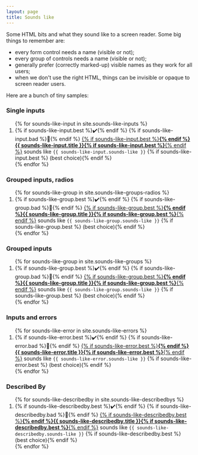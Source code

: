 ```yaml
---
layout: page
title: Sounds like
---
```


Some HTML bits and what they sound like to a screen reader. Some big things to remember are:

- every form control needs a name (visible or not);
- every group of controls needs a name (visible or not);
- generally prefer (correctly marked-up) visible names as they work for all users;
- when we don't use the right HTML, things can be invisible or opaque to screen reader users.

Here are a bunch of tiny samples:

### Single inputs

<ol>
    {% for sounds-like-input in site.sounds-like-inputs %}
    <li>
        {% if sounds-like-input.best %}<span aria-hidden="true">✔️</span>{% endif %}
        {% if sounds-like-input.bad %}<span aria-hidden="true">🚫</span>{% endif %}
            <a href="{{ sounds-like-input.url }}">{% if sounds-like-input.best %}<strong>{% endif %}{{ sounds-like-input.title }}{% if sounds-like-input.best %}</strong>{% endif %}</a> sounds like <code>{{ sounds-like-input.sounds-like }}</code> {% if sounds-like-input.best %} (best choice){% endif %}
    </li>
    {% endfor %}
</ol>

### Grouped inputs, radios

<ol>
    {% for sounds-like-group in site.sounds-like-groups-radios %}
    <li>
        {% if sounds-like-group.best %}<span aria-hidden="true">✔️</span>{% endif %}
        {% if sounds-like-group.bad %}<span aria-hidden="true">🚫</span>{% endif %}
            <a href="{{ sounds-like-group.url }}">{% if sounds-like-group.best %}<strong>{% endif %}{{ sounds-like-group.title }}{% if sounds-like-group.best %}</strong>{% endif %}</a> sounds like <code>{{ sounds-like-group.sounds-like }}</code> {% if sounds-like-group.best %} (best choice){% endif %}
    </li>
    {% endfor %}
</ol>

### Grouped inputs

<ol>
    {% for sounds-like-group in site.sounds-like-groups %}
    <li>
        {% if sounds-like-group.best %}<span aria-hidden="true">✔️</span>{% endif %}
        {% if sounds-like-group.bad %}<span aria-hidden="true">🚫</span>{% endif %}
            <a href="{{ sounds-like-group.url }}">{% if sounds-like-group.best %}<strong>{% endif %}{{ sounds-like-group.title }}{% if sounds-like-group.best %}</strong>{% endif %}</a> sounds like <code>{{ sounds-like-group.sounds-like }}</code> {% if sounds-like-group.best %} (best choice){% endif %}
    </li>
    {% endfor %}
</ol>

### Inputs and errors

<ol>
    {% for sounds-like-error in site.sounds-like-errors %}
    <li>
        {% if sounds-like-error.best %}<span aria-hidden="true">✔️</span>{% endif %}
        {% if sounds-like-error.bad %}<span aria-hidden="true">🚫</span>{% endif %}
            <a href="{{ sounds-like-error.url }}">{% if sounds-like-error.best %}<strong>{% endif %}{{ sounds-like-error.title }}{% if sounds-like-error.best %}</strong>{% endif %}</a> sounds like <code>{{ sounds-like-error.sounds-like }}</code> {% if sounds-like-error.best %} (best choice){% endif %}
    </li>
    {% endfor %}
</ol>

### Described By

<ol>
    {% for sounds-like-describedby in site.sounds-like-describedbys %}
    <li>
        {% if sounds-like-describedby.best %}<span aria-hidden="true">✔️</span>{% endif %}
        {% if sounds-like-describedby.bad %}<span aria-hidden="true">🚫</span>{% endif %}
            <a href="{{ sounds-like-describedby.url }}">{% if sounds-like-describedby.best %}<strong>{% endif %}{{ sounds-like-describedby.title }}{% if sounds-like-describedby.best %}</strong>{% endif %}</a> sounds like <code>{{ sounds-like-describedby.sounds-like }}</code> {% if sounds-like-describedby.best %} (best choice){% endif %}
    </li>
    {% endfor %}
</ol>

